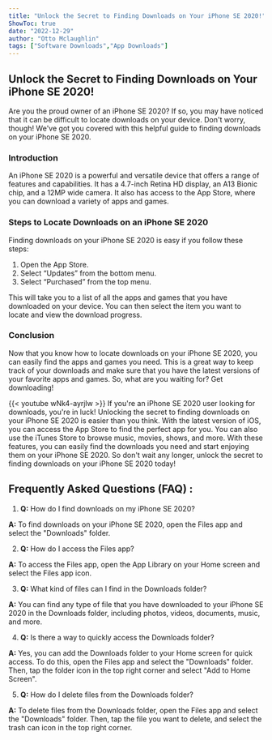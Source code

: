 ```yaml
---
title: "Unlock the Secret to Finding Downloads on Your iPhone SE 2020!"
ShowToc: true 
date: "2022-12-29"
author: "Otto Mclaughlin" 
tags: ["Software Downloads","App Downloads"]
---
```

## Unlock the Secret to Finding Downloads on Your iPhone SE 2020!

Are you the proud owner of an iPhone SE 2020? If so, you may have noticed that it can be difficult to locate downloads on your device. Don't worry, though! We've got you covered with this helpful guide to finding downloads on your iPhone SE 2020.

### Introduction

An iPhone SE 2020 is a powerful and versatile device that offers a range of features and capabilities. It has a 4.7-inch Retina HD display, an A13 Bionic chip, and a 12MP wide camera. It also has access to the App Store, where you can download a variety of apps and games.

### Steps to Locate Downloads on an iPhone SE 2020

Finding downloads on your iPhone SE 2020 is easy if you follow these steps:

1. Open the App Store.
2. Select “Updates” from the bottom menu.
3. Select “Purchased” from the top menu.

This will take you to a list of all the apps and games that you have downloaded on your device. You can then select the item you want to locate and view the download progress.

### Conclusion

Now that you know how to locate downloads on your iPhone SE 2020, you can easily find the apps and games you need. This is a great way to keep track of your downloads and make sure that you have the latest versions of your favorite apps and games. So, what are you waiting for? Get downloading!

{{< youtube wNk4-ayrjlw >}} 
If you're an iPhone SE 2020 user looking for downloads, you're in luck! Unlocking the secret to finding downloads on your iPhone SE 2020 is easier than you think. With the latest version of iOS, you can access the App Store to find the perfect app for you. You can also use the iTunes Store to browse music, movies, shows, and more. With these features, you can easily find the downloads you need and start enjoying them on your iPhone SE 2020. So don't wait any longer, unlock the secret to finding downloads on your iPhone SE 2020 today!

## Frequently Asked Questions (FAQ) :
1. **Q:** How do I find downloads on my iPhone SE 2020?

**A:** To find downloads on your iPhone SE 2020, open the Files app and select the "Downloads" folder.

2. **Q:** How do I access the Files app?

**A:** To access the Files app, open the App Library on your Home screen and select the Files app icon.

3. **Q:** What kind of files can I find in the Downloads folder?

**A:** You can find any type of file that you have downloaded to your iPhone SE 2020 in the Downloads folder, including photos, videos, documents, music, and more.

4. **Q:** Is there a way to quickly access the Downloads folder?

**A:** Yes, you can add the Downloads folder to your Home screen for quick access. To do this, open the Files app and select the "Downloads" folder. Then, tap the folder icon in the top right corner and select "Add to Home Screen".

5. **Q:** How do I delete files from the Downloads folder?

**A:** To delete files from the Downloads folder, open the Files app and select the "Downloads" folder. Then, tap the file you want to delete, and select the trash can icon in the top right corner.


